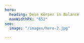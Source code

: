 ```yaml
---
hero:
  heading: Dein Körper in Balance
  maxWidthPX: "652"
seo:
  image: "/images/hero-2.jpg"

---
```


